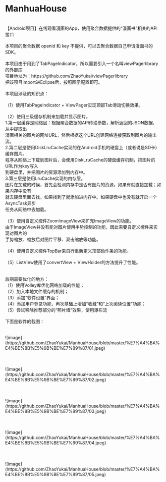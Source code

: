 # ManhuaHouse
<br>
【Android项目】在线观看漫画的App，使用聚合数据提供的“漫画书”相关的API接口<br>
<br>
本项目的聚合数据 openid 和 key 不提供，可以去聚合数据自己申请漫画书的SDK。<br>
<br>
本项目由于用到了TabPageIndicator，所以需要引入一个名叫viewPagerlibrary的外部库<br>
项目地址为：https://github.com/ZhaoYukai/viewPagerlibrary<br>
把该项目import进Eclipse后，按照图示配置即可。<br>
<br>
本项目涉及的知识点：<br>
<br>
（1）使用TabPageIndicator + ViewPager实现顶部Tab滑动切换效果。<br>
<br>
（2）使用三级缓存机制来加载并显示图片。<br>
1.第一层缓存是网络层：根据聚合数据的API传递参数，解析返回的JSON数据，从中提取出<br>
漫画相关的图片的网址URL，然后根据这个URL创建网络连接获取到图片的输出流。<br>
2.第二层是使用DiskLruCache实现的在Android手机的硬盘上（或者说是SD卡）缓存图片。<br>
程序从网络上下载到图片后，会使用DiskLruCache的硬盘缓存机制，把图片的URL作为key写入<br>
到硬盘里，并把图片的资源添加到内存中。<br>
3.第三层是使用LruCache实现的内存层。<br>
图片在加载的时候，首先会检测内存中是否有图片的资源，如果有就直接加载；如果内存中没有<br>
就去硬盘里面去找，如果找到了就添加进内存中。如果硬盘中也没有就开启一个AsyncTask异步<br>
任务从网络中去加载。<br>
<br>
（3）使用自定义控件ZoomImageView来扩充ImageView的功能。<br>
由于ImageView并没有能对图片使用手势控制的功能，因此需要自定义控件来实现对图片的<br>
手势缩放、缩放后对图片平移、双击缩放等功能。<br>
<br>
（4）使用自定义控件TopBar来自行重新定义顶部动作条的功能。<br>
<br>
（5）ListView使用了convertView + ViewHolder的方法提升了性能。<br>
<br>
<br>
后期需要优化的地方：<br>
（1）使用Volley库优化网络加载的性能；<br>
（2）加入本地文件缓存的机制；<br>
（3）添加“软件设置”界面；<br>
（4）添加用户登录功能，再次基础上增加“收藏”和“上次阅读位置”功能；<br>
（5）尝试移除推荐部分的“照片墙”效果，使用瀑布流<br>
<br>
下面是软件的截图：<br>
<br>
<br>
![image](https://github.com/ZhaoYukai/ManhuaHouse/blob/master/%E7%A4%BA%E4%BE%8B%E5%9B%BE%E7%89%87/01.jpeg)
<br>
<br>
<br>
<br>
![image](https://github.com/ZhaoYukai/ManhuaHouse/blob/master/%E7%A4%BA%E4%BE%8B%E5%9B%BE%E7%89%87/02.jpeg)
<br>
<br>
<br>
<br>
![image](https://github.com/ZhaoYukai/ManhuaHouse/blob/master/%E7%A4%BA%E4%BE%8B%E5%9B%BE%E7%89%87/03.jpeg)
<br>
<br>
<br>
<br>
![image](https://github.com/ZhaoYukai/ManhuaHouse/blob/master/%E7%A4%BA%E4%BE%8B%E5%9B%BE%E7%89%87/04.jpeg)
<br>
<br>
<br>
<br>
![image](https://github.com/ZhaoYukai/ManhuaHouse/blob/master/%E7%A4%BA%E4%BE%8B%E5%9B%BE%E7%89%87/05.jpeg)
<br>
<br>

